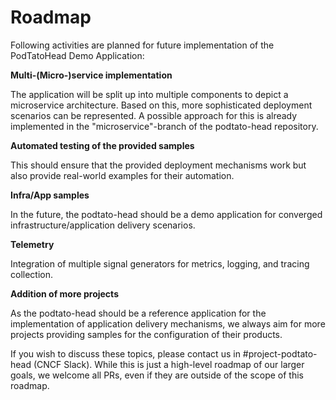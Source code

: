 # Roadmap

Following activities are planned for future implementation of the PodTatoHead Demo Application:

**Multi-(Micro-)service implementation**

The application will be split up into multiple components to depict a microservice architecture. Based on this, more sophisticated deployment scenarios can be represented. A possible approach for this is already implemented in the "microservice"-branch of the podtato-head repository.

**Automated testing of the provided samples**

This should ensure that the provided deployment mechanisms work but also provide real-world examples for their automation.

**Infra/App samples**

In the future, the podtato-head should be a demo application for converged infrastructure/application delivery scenarios.

**Telemetry**

Integration of multiple signal generators for metrics, logging, and tracing collection.

**Addition of more projects**

As the podtato-head should be a reference application for the implementation of application delivery mechanisms, we always aim for more projects providing samples for the configuration of their products.

If you wish to discuss these topics, please contact us in #project-podtato-head (CNCF Slack). While this is just a high-level roadmap of our larger goals, we welcome all PRs, even if they are outside of the scope of this roadmap.
